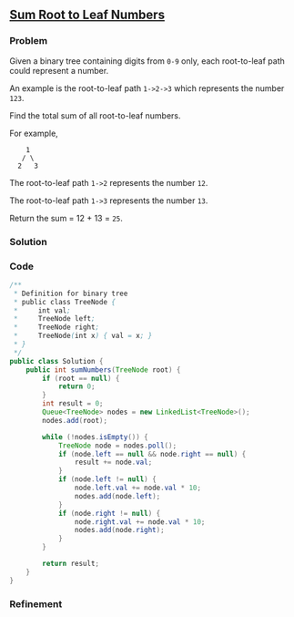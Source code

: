 ## [Sum Root to Leaf Numbers](https://leetcode.com/problems/sum-root-to-leaf-numbers/)

### Problem

Given a binary tree containing digits from `0-9` only, each root-to-leaf path could represent a number.

An example is the root-to-leaf path `1->2->3` which represents the number `123`.

Find the total sum of all root-to-leaf numbers.

For example,
```
    1
   / \
  2   3
```
The root-to-leaf path `1->2` represents the number `12`.

The root-to-leaf path `1->3` represents the number `13`.

Return the sum = 12 + 13 = `25`. 

### Solution


### Code

``` Java
/**
 * Definition for binary tree
 * public class TreeNode {
 *     int val;
 *     TreeNode left;
 *     TreeNode right;
 *     TreeNode(int x) { val = x; }
 * }
 */
public class Solution {
	public int sumNumbers(TreeNode root) {
		if (root == null) {
			return 0;
		}
		int result = 0;
		Queue<TreeNode> nodes = new LinkedList<TreeNode>();
		nodes.add(root);

		while (!nodes.isEmpty()) {
			TreeNode node = nodes.poll();
			if (node.left == null && node.right == null) {
				result += node.val;
			}
			if (node.left != null) {
				node.left.val += node.val * 10;
				nodes.add(node.left);
			}
			if (node.right != null) {
				node.right.val += node.val * 10;
				nodes.add(node.right);
			}
		}

		return result;
	}
}
```

### Refinement
